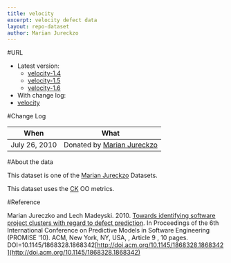 ```yaml
---
title: velocity
excerpt: velocity defect data
layout: repo-dataset
author: Marian Jureckzo
---
```



#URL

  * Latest version:
    * [velocity-1.4](https://terapromise.csc.ncsu.edu:8443/svn/repo/defect/ck/velocity/velocity-1.4.csv)
    * [velocity-1.5](https://terapromise.csc.ncsu.edu:8443/svn/repo/defect/ck/velocity/velocity-1.5.csv)
    * [velocity-1.6](https://terapromise.csc.ncsu.edu:8443/svn/repo/defect/ck/velocity/velocity-1.6.csv)
  * With change log:
   * [velocity](https://terapromise.csc.ncsu.edu:8443/svn/repo/defect/ck/velocity/)

#Change Log

When | What
---- | ----
July 26, 2010 | Donated by [Marian Jureckzo](/repo/people/data-donors/promise3.html)

#About the data

This dataset is one of the [Marian Jureckzo](/repo/people/data-donors/promise3.html) Datasets.

This dataset uses the [CK](/repo/defect/ck) OO metrics.

#Reference

Marian Jureczko and Lech Madeyski. 2010. [Towards identifying software project clusters with regard to defect prediction](http://dl.acm.org/citation.cfm?id=1868328.1868342&coll=DL&dl=GUIDE&CFID=96280125&CFTOKEN=47274353). In
Proceedings of the 6th International Conference on Predictive
Models in Software Engineering (PROMISE '10). ACM, New York,
NY, USA, , Article 9 , 10 pages. DOI=10.1145/1868328.1868342[http://doi.acm.org/10.1145/1868328.1868342](http://doi.acm.org/10.1145/1868328.1868342)
